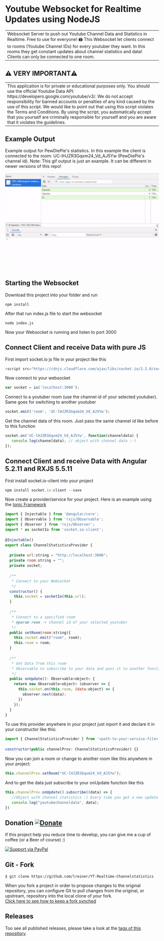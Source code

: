 # Youtube Websocket for Realtime Updates using NodeJS
<table>
<tr>
<td>
Websocket Server to push out Youtube Channel Data and Statistics in Realtime. Free to use for everyone!  🖨
This Websocket let clients connect to rooms (Youtube Channel IDs) for every youtuber they want. In this rooms they get constant updates about channel statistics and data! Clients can only be connected to one room. 
</tr>
</table>

## :warning: VERY IMPORTANT:warning:
<table>
<tr>
<td>
This application is for private or educational purposes only. You should use the official Youtube Data API: https://developers.google.com/youtube/v3/.
We do not accept responsibility for banned accounts or penalties of any kind caused by the use of this script. We would like to point out that using this script violates the Terms and Conditions. By using the script, you automatically accept that you yourself are criminally responsible for yourself and you are aware that it violates the guidelines.
</td>
</tr>
</table>


## Example Output
Example output for PewDiePie's statistics. In this example the client is connected to the room: UC-lHJZR3Gqxm24_Vd_AJ5Yw (PewDiePie's channel id). Note: This gif output is just an example. It can be different in newer versions of this repo!

![](example.gif)


## Starting the Websocket
Download this project into your folder and run
```
npm install
```
After that run index.js file to start the websocket
```
node index.js
```
Now your Websocket is running and listen to port 3000


## Connect Client and receive Data with pure JS
First import socket.io js file in your project like this
```javascript
<script src="https://cdnjs.cloudflare.com/ajax/libs/socket.io/2.2.0/socket.io.js"></script>
```
Now connect to your websocket
```javascript
var socket = io('localhost:3000');
```
Connect to a youtuber room (use the channel id of your selected youtuber). Same goes for switching to another youtuber
```javascript
socket.emit('room', 'UC-lHJZR3Gqxm24_Vd_AJ5Yw');
```
Get the channel data of this room. Just pass the same channel id like before to this function
```javascript
socket.on('UC-lHJZR3Gqxm24_Vd_AJ5Yw', function(channeldata) {
   console.log(channeldata); // object with channel data :-)
});
```

## Connect Client and receive Data with Angular 5.2.11 and RXJS 5.5.11
First install socket.io-client into your project
```javascript
npm install socket.io-client --save
```
Now create a provider/service for your project. Here is an example using the [Ionic Framework](https://ionicframework.com/)
```javascript
import { Injectable } from '@angular/core';
import { Observable } from 'rxjs/Observable';
import { Observer } from 'rxjs/Observer';
import * as socketIo from 'socket.io-client';

@Injectable()
export class ChannelStatisticsProvider {

  private url:string = "http://localhost:3000";
  private room:string = "";
  private socket;

  /**
   * Connect to your Websocket
   */
  constructor() {
    this.socket = socketIo(this.url);
  }

  /**
   * Connect to a specified room
   * @param room -> channel id of your selected youtuber
   */
  public setRoom(room:string){
    this.socket.emit("room", room);
    this.room = room;
  }

  /**
   * Get Data from this room 
   * Observable to subscribe to your data and pass it to another function
   */
  public onUpdate(): Observable<object> {
    return new Observable<object> (observer => {
      this.socket.on(this.room, (data:object) => {
        observer.next(data);
      })
    });
  }
}
```
To use this provider anywhere in your project just inport it and declare it in your constructor like this:
```javascript
import { ChannelStatisticsProvider } from '<path-to-your-service-file>';

constructor(public channelProv: ChannelStatisticsProvider) {}
```
Now you can join a room or change to another room like this anywhere in your project:
```javascript
this.channelProv.setRoom("UC-lHJZR3Gqxm24_Vd_AJ5Yw");
```
And to get the data just subscribe to your onUpdate function like this
```javascript
this.channelProv.onUpdate().subscribe((data) => {
   //Object with channel statistics :) Every time you get a new update
   console.log("youtubechanneldata", data); 
})
```


## Donation [![Donate](https://img.shields.io/badge/Donate-PayPal-green.svg)](https://www.paypal.me/LukasReiner/) 
If this project help you reduce time to develop, you can give me a cup of coffee (or a Beer of course) :)

[![Support via PayPal](https://cdn.rawgit.com/twolfson/paypal-github-button/1.0.0/dist/button.svg)](https://www.paypal.me/LukasReiner/) 


## Git - Fork

```
$ git clone https://github.com/lreiner/YT-Realtime-Channelstatistics
```
When you fork a project in order to propose changes to the original repository, you can configure Git to pull changes from the original, or upstream, repository into the local clone of your fork.</br >
[Click here to see how to keep a fork synched](https://help.github.com/articles/fork-a-repo/)

## Releases

Too see all published releases, please take a look at the [tags of this repository](https://github.com/lreiner/YT-Realtime-Channelstatistics/tags).
